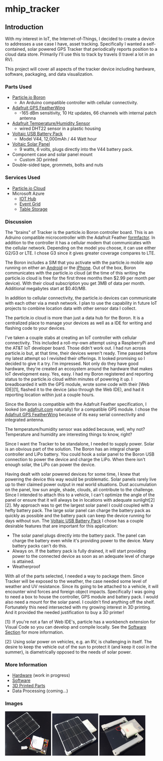 # mhip_tracker

## Introduction

With my interest in IoT, the Internet-of-Things, I decided to create a device to addresses a use case I have, asset tracking.  Specifically I wanted a self-contained, solar powered GPS Tracker that periodically reports position to a cloud data store.  Primarily I'll use this to track by travels (I travel a lot in an RV).

This project will cover all aspects of the tracker device including hardware, software, packaging, and data visualization.

### Parts Used

- [Particle.io Boron](https://docs.particle.io/datasheets/cellular/boron-datasheet/)
  - An Arduino compatible controller with cellular connectivity.
- [Adafruit GPS FeatherWing](https://www.adafruit.com/product/3133)
  - -165 dBm sensitivity, 10 Hz updates, 66 channels with internal patch antenna
- [Adafruit Temperature/Humidity Sensor](https://www.adafruit.com/product/393)
  - wired DHT22 sensor in a plastic housing
- [Voltaic USB Battery Pack](https://www.voltaicsystems.com/v44)
  - Model V44, 12,000mAh / 44 Watt hour
- [Voltaic Solar Panel](https://www.voltaicsystems.com/9-watt-panel)
  - 9 watts, 6 volts, plugs directly into the V44 battery pack.
- Component case and solar panel mount
  - Custom 3D printed
- Double-sided tape, grommets, bolts and nuts

### Services Used

- [Particle.io Cloud](https://www.particle.io/)
- Microsoft Azure
  - [IOT Hub](https://azure.microsoft.com/en-us/services/iot-hub/)
  - [Event Grid](https://azure.microsoft.com/en-us/services/event-grid/)
  - [Table Storage](https://azure.microsoft.com/en-us/services/storage/tables/)

### Discussion

The "brains" of Tracker is the particle.io Boron controller board.  This is an Adruino compatible microcontroller with the Adafruit Feather [formfactor](https://learn.adafruit.com/adafruit-feather/feather-specification). In addition to the controller it has a cellular modem that communicates with the cellular network.  Depending on the model you choose, it can use either G2/G3 or LTE.  I chose G3 since it gives greater coverage compares to LTE.

The Boron includes a SIM that you activate with the particle.io mobile app running on either an [Android](https://play.google.com/store/apps/details?id=io.particle.android.app&hl=en_US) or the [iPhone](https://itunes.apple.com/us/app/particle-iot/id991459054).  Out of the box, Boron communicates with the particle.io cloud (at the time of this writing the particle.io cloud is free for the first three months then $2.99 per month per device).  With their cloud subscription you get 3MB of data per month. Additional megabytes start at $0.40/MB.  

In addition to cellular connectivity, the particle.io devices can communicate with each other via a mesh network.  I plan to use the capability in future IoT projects to combine location data with other sensor data I collect.

The particle.io cloud is more than just a data hub for the Boron.  It is a centralized place to manage your devices as well as a IDE for writing and flashing code to your devices.

I've taken a couple stabs at creating an IoT controller with cellular connectivity.  This included a roll-my-own attempt using a RaspberryPi and the AT&T IoT developer board.  Those didn't work out.  I had run across particle.io but, at that time, their devices weren't ready.  Time passed before my latest attempt so I revisited their offerings.  It looked promising so I decided to give it a try.  I'm impressed.  Not only do they have good hardware, they're created an ecosystem around the hardware that makes IoT development easy.  Yes, easy.  I had my Boron registered and reporting status to the particle.io cloud within minutes of powering it up.  I breadboarded it with the GPS module, wrote some code with their [Web IDE][1], flashed it to the device (also through the Web IDE), and had it reporting location within just a couple hours.

Since the Boron is compatible with the Adafruit Feather specification, I looked (on [adafruit.com](https://adafruit.com) naturally) for a compatible GPS module.  I chose the [Adafruit GPS FeatherWing](https://www.adafruit.com/product/3133) because of its easy serial connectivity and integrated antenna.

The temperature/humidity sensor was added because, well, why not?  Temperature and humidity are interesting things to know, right?

Since I want the Tracker to be standalone, I needed to supply power.  Solar is an  obvious part of the solution.  The Boron has an integral charge controller and LiPo battery.  You could hook a solar panel to the Boron USB connection to power the device and charge the LiPo.  When there isn't enough solar, the LiPo can power the device.

Having dealt with solar powered devices for some time, I knew that powering the device this way would be problematic.  Solar panels rarely live up to their claimed power output in real world situations.  Dust accumulation on the panel, low sun angle, shade, clouds, all contribute to the challenge.  Since I intended to attach this to a vehicle, I can't optimize the angle of the panel or ensure that it will always be in locations with adequate sunlight[2][2].  My approach was to get the largest solar panel I could coupled with a hefty battery pack.  The large solar panel can charge the battery pack as quickly as possible and the battery pack can keep the device running for days without sun.  The [Voltaic USB Battery Pack](https://www.voltaicsystems.com/v44) I chose has a couple desirable features that are important for this application:

- The solar panel plugs directly into the battery pack.  The panel can charge the battery even while it's providing power to the device.  Many battery packs can't do this.
- Always on.  If the battery pack is fully drained, it will start providing power to the connected device as soon as an adequate level of charge is attained.
- Weatherproof

With all of the parts selected, I needed a way to package them.  Since Tracker will be exposed to the weather, the case needed some level of weather and UV resistance.  Since its going to be attached to a vehicle, it will encounter wind forces and foreign object impacts.  Specifically I was going to need a box to house the controller, GPS module and battery pack. I would also need a mount for the solar panel.  I couldn't find anything off the shelf.  Fortunately this need intersected with my growing interest in 3D printing.  And it provided the needed justification to buy a 3D printer!

[1]: If you're not a fan of Web IDE's, particle has a workbench extension for Visual Code so you can develop and compile locally.  See the [Software Section](doc/software.md) for more information.

[2]: Using solar power on vehicles, e.g. an RV, is challenging in itself.  The desire to keep the vehicle out of the sun to protect it (and keep it cool in the summer), is diametrically opposed to the needs of solar power.

### More Information

- [Hardware](doc/hardware.md) (work in progress)
- [Software](doc/software.md)
- [3D Printed Parts](doc/cad.md)
- Data Processing (coming...)

### Images

<img src="doc/images/tracker_open2.jpg" alt="Tracker Open View 2" width="30%"/>
<img src="doc/images/tracker_top.jpg" alt="Tracker Top" width="30%"/>
<img src="doc/images/tracker_bottom.jpg" alt="Tracker Bottom" width="30%"/>
